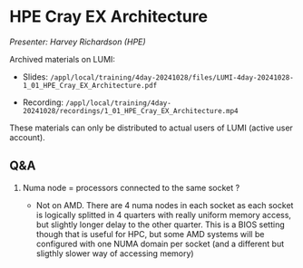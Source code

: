 # HPE Cray EX Architecture

*Presenter: Harvey Richardson (HPE)*

<!--
Course materials will be provided during and after the course.
-->

<!--
Temporary location of materials (for the lifetime of the training project):

-   Slides: `/project/project_465001362/Slides/HPE/01_EX_Architecture.pdf`
-->

Archived materials on LUMI:

-   Slides: `/appl/local/training/4day-20241028/files/LUMI-4day-20241028-1_01_HPE_Cray_EX_Architecture.pdf`

-   Recording: `/appl/local/training/4day-20241028/recordings/1_01_HPE_Cray_EX_Architecture.mp4`

These materials can only be distributed to actual users of LUMI (active user account).


## Q&A

1.  Numa node = processors connected to the same socket ? 

    -   Not on AMD. There are 4 numa nodes in each socket as each socket is 
        logically splitted in 4 quarters with really uniform memory access, 
        but slightly longer delay to the other quarter. This is a BIOS setting though 
        that is useful for HPC, but some AMD systems will be configured with one 
        NUMA domain per socket (and a different but sligthly slower way of accessing memory)
